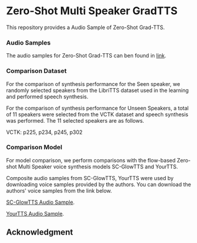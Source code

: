 # Zero-Shot Multi Speaker GradTTS

This repository provides a Audio Sample of Zero-Shot Grad-TTS.

### Audio Samples

The audio samples for Zero-Shot Grad-TTS can ben found in [link]([https://github.com/cjchun3616/zero_shot_gradtts/tree/main/sample_page/index.html](https://www.amclab.kr/demo/zero_shot_gradtts/)).

### Comparison Dataset
For the comparison of synthesis performance for the Seen speaker, we randomly selected speakers from the LibriTTS dataset used in the learning and performed speech synthesis.

For the comparison of synthesis performance for Unseen Speakers, a total of 11 speakers were selected from the VCTK dataset and speech synthesis was performed. The 11 selected speakers are as follows.

VCTK: p225, p234, p245, p302


### Comparison Model
For model comparison, we perform comparisons with the flow-based Zero-shot Multi Speaker voice synthesis models SC-GlowTTS and YourTTS.

Composite audio samples from SC-GlowTTS, YourTTS were used by downloading voice samples provided by the authors.
You can download the authors' voice samples from the link below.

[SC-GlowTTS Audio Sample](https://github.com/Edresson/SC-GlowTTS).

[YourTTS Audio Sample](https://github.com/Edresson/YourTTS).




## Acknowledgment

